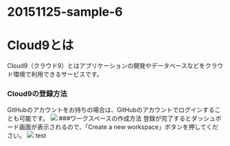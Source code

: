 # 20151125-sample-6
# Cloud9とは
 Cloud9（クラウド9）とはアプリケーションの開発やデータベースなどをクラウド環境で利用できるサービスです。
### Cloud9の登録方法
GitHubのアカウントをお持ちの場合は、GitHubのアカウントでログインすることも可能です。
<img src="http://static.techacademy.jp/magazine/wp-content/uploads/2015/07/e01597d772928215d56a82164343d2cc-620x188.png" >
###ワークスペースの作成方法
登録が完了するとダッシュボード画面が表示されるので、「Create a new workspace」ボタンを押してください。
<img src="http://static.techacademy.jp/magazine/wp-content/uploads/2015/07/fb9b1556d81026464d57cb004f2db222-620x348.png" >
test
